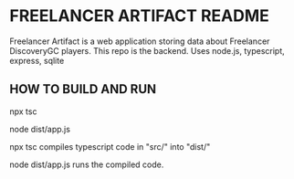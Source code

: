 # FREELANCER ARTIFACT README

Freelancer Artifact is a web application storing data about Freelancer DiscoveryGC players.
This repo is the backend.
Uses node.js, typescript, express, sqlite

## HOW TO BUILD AND RUN

npx tsc

node dist/app.js


npx tsc compiles typescript code in "src/" into "dist/"

node dist/app.js runs the compiled code.